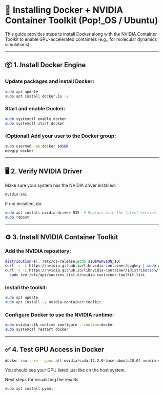 # 🐳 Installing Docker + NVIDIA Container Toolkit (Pop!_OS / Ubuntu)

This guide provides steps to install Docker along with the NVIDIA Container Toolkit to enable GPU-accelerated containers (e.g., for molecular dynamics simulations).

---

## 📦 1. Install Docker Engine

### Update packages and install Docker:

```bash
sudo apt update
sudo apt install docker.io -y
```

### Start and enable Docker:

```bash
sudo systemctl enable docker
sudo systemctl start docker
```

### (Optional) Add your user to the Docker group:

```bash
sudo usermod -aG docker $USER
newgrp docker
```

---

## 🖥️ 2. Verify NVIDIA Driver

Make sure your system has the NVIDIA driver installed:

```bash
nvidia-smi
```

If not installed, do:

```bash
sudo apt install nvidia-driver-535  # Replace with the latest version if needed
sudo reboot
```

---

## ⚙️ 3. Install NVIDIA Container Toolkit

### Add the NVIDIA repository:

```bash
distribution=$(. /etc/os-release;echo $ID$VERSION_ID)
curl -s -L https://nvidia.github.io/libnvidia-container/gpgkey | sudo apt-key add -
curl -s -L https://nvidia.github.io/libnvidia-container/$distribution/libnvidia-container.list | \
  sudo tee /etc/apt/sources.list.d/nvidia-container-toolkit.list
```

### Install the toolkit:

```bash
sudo apt update
sudo apt install -y nvidia-container-toolkit
```

### Configure Docker to use the NVIDIA runtime:

```bash
sudo nvidia-ctk runtime configure --runtime=docker
sudo systemctl restart docker
```

---

## ✅ 4. Test GPU Access in Docker

```bash
docker run --rm --gpus all nvidia/cuda:12.2.0-base-ubuntu20.04 nvidia-smi
```

You should see your GPU listed just like on the host system.

Next steps for visualizing the results.

```bash
sudo apt install pymol
```
